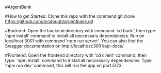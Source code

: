 #ArgentBank

#How to get Started:
Clone this repo with the command git clone https://github.com/modough/argentbank.git

#Backend:
Open the backend directory with command 'cd back', then type: 'npm install' command to install all neccessary dependencies.
Run on localhost 3001 with command 'npm run server'.
You can also find the Swagger documentation on
http://localhost:3001/api-docs/

#Frontend:
Open the frontend directory with 'cd client' command, then type:
'npm install' command to install all neccessary dependencies.
Type 'npm run dev' command, this will run the app on port 5173.
